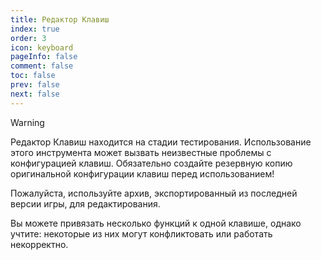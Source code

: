 ```yaml
---
title: Редактор Клавиш
index: true
order: 3
icon: keyboard
pageInfo: false
comment: false
toc: false
prev: false
next: false
---
```


<script setup>
    import Editor from '@source/components/keybind-editor/App.vue';
    import { provide } from 'vue';
    import { onMounted } from 'vue';
    provide("i18nLanguage",'ru');

    onMounted(() => {
        (window.adsbygoogle = window.adsbygoogle || []).push({});
    })
</script>

> [!warning]
> Редактор Клавиш находится на стадии тестирования. Использование этого инструмента может вызвать неизвестные проблемы с конфигурацией клавиш. Обязательно создайте резервную копию оригинальной конфигурации клавиш перед использованием!
>
> Пожалуйста, используйте архив, экспортированный из последней версии игры, для редактирования.
>
> Вы можете привязать несколько функций к одной клавише, однако учтите: некоторые из них могут конфликтовать или работать некорректно.

<ins class="adsbygoogle"
style="display:block"
data-ad-client="ca-pub-2336226859954206"
data-ad-slot="7113006248"
data-ad-format="auto"
data-full-width-responsive="true"> </ins>

<Editor />
